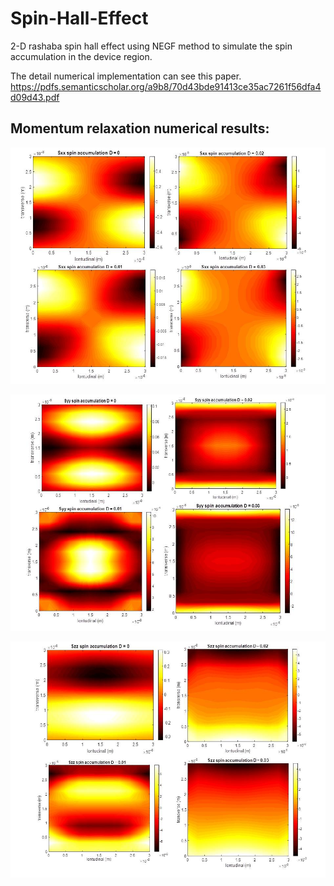 # Spin-Hall-Effect

2-D rashaba spin hall effect using NEGF method to simulate the spin accumulation in the device region.

The detail numerical implementation can see this paper.
https://pdfs.semanticscholar.org/a9b8/70d43bde91413ce35ac7261f56dfa4d09d43.pdf












## Momentum relaxation numerical results:


![kk](https://github.com/Kuan-Ru-Chiou/Pic/blob/master/221231.jpg) 


![kk](https://github.com/Kuan-Ru-Chiou/Pic/blob/master/22132331.jpg) 


![kk](https://github.com/Kuan-Ru-Chiou/Pic/blob/master/22cdxdx131.jpg) 
